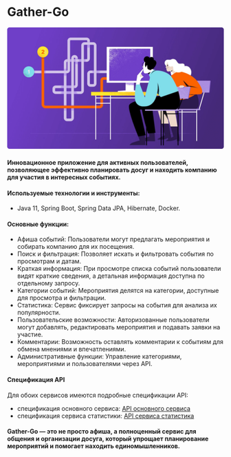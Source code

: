 # Gather-Go

![](https://github.com/mynameisSergey/Gather-Go/blob/main/img/use-case.png)

#### Инновационное приложение для активных пользователей, позволяющее эффективно планировать досуг и находить компанию для участия в интересных событиях.

#### Используемые технологии и инструменты:

* Java 11, Spring Boot, Spring Data JPA, Hibernate, Docker.

#### Основные функции:

* Афиша событий: Пользователи могут предлагать мероприятия и собирать компанию для их посещения.
* Поиск и фильтрация: Позволяет искать и фильтровать события по просмотрам и датам.
* Краткая информация: При просмотре списка событий пользователи видят краткие сведения, а детальная информация доступна
  по отдельному запросу.
* Категории событий: Мероприятия делятся на категории, доступные для просмотра и фильтрации.
* Статистика: Сервис фиксирует запросы на события для анализа их популярности.
* Пользовательские возможности: Авторизованные пользователи могут добавлять, редактировать мероприятия и подавать заявки
  на участие.
* Комментарии: Возможность оставлять комментарии к событиям для обмена мнениями и впечатлениями.
* Административные функции: Управление категориями, мероприятиями и пользователями через API.

#### Спецификация API

Для обоих сервисов имеются подробные спецификации API:

* спецификация основного
  сервиса: [API основного сервиса](https://raw.githubusercontent.com/yandex-praktikum/java-explore-with-me/main/ewm-main-service-spec.json)
* спецификация сервиса
  статистики: [API сервиса статистика](https://raw.githubusercontent.com/yandex-praktikum/java-explore-with-me/main/ewm-stats-service-spec.json)

#### Gather-Go — это не просто афиша, а полноценный сервис для общения и организации досуга, который упрощает планирование  мероприятий и помогает находить единомышленников.